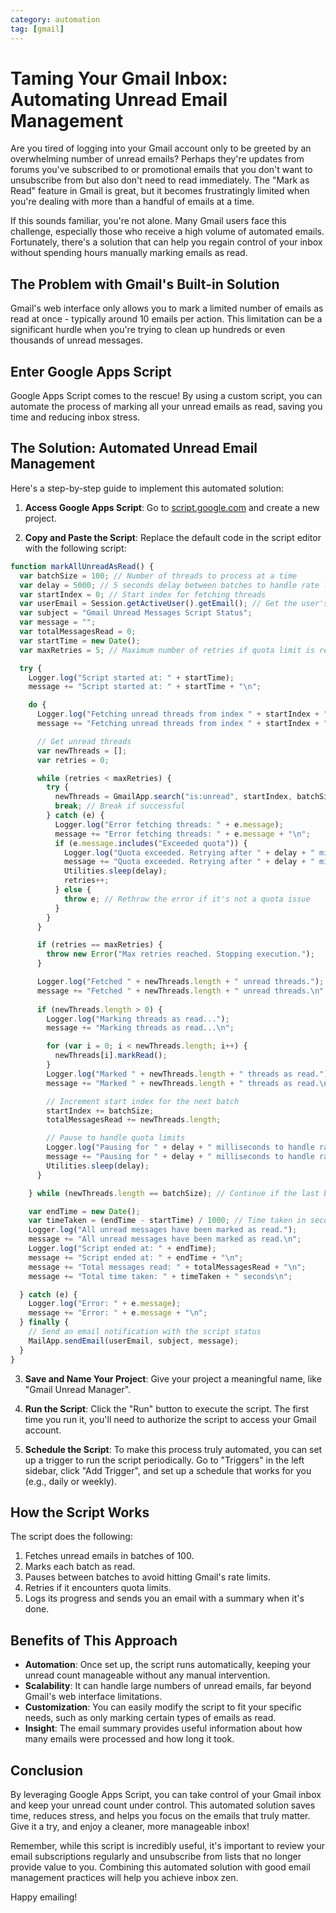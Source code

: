 ```yaml
---
category: automation
tag: [gmail]
---
```


# Taming Your Gmail Inbox: Automating Unread Email Management

Are you tired of logging into your Gmail account only to be greeted by an overwhelming number of unread emails? Perhaps they're updates from forums you've subscribed to or promotional emails that you don't want to unsubscribe from but also don't need to read immediately. The "Mark as Read" feature in Gmail is great, but it becomes frustratingly limited when you're dealing with more than a handful of emails at a time.

If this sounds familiar, you're not alone. Many Gmail users face this challenge, especially those who receive a high volume of automated emails. Fortunately, there's a solution that can help you regain control of your inbox without spending hours manually marking emails as read.

## The Problem with Gmail's Built-in Solution

Gmail's web interface only allows you to mark a limited number of emails as read at once - typically around 10 emails per action. This limitation can be a significant hurdle when you're trying to clean up hundreds or even thousands of unread messages.

## Enter Google Apps Script

Google Apps Script comes to the rescue! By using a custom script, you can automate the process of marking all your unread emails as read, saving you time and reducing inbox stress.

## The Solution: Automated Unread Email Management

Here's a step-by-step guide to implement this automated solution:

1. **Access Google Apps Script**: Go to [script.google.com](https://script.google.com) and create a new project.

2. **Copy and Paste the Script**: Replace the default code in the script editor with the following script:

```javascript
function markAllUnreadAsRead() {
  var batchSize = 100; // Number of threads to process at a time
  var delay = 5000; // 5 seconds delay between batches to handle rate limiting
  var startIndex = 0; // Start index for fetching threads
  var userEmail = Session.getActiveUser().getEmail(); // Get the user's email
  var subject = "Gmail Unread Messages Script Status";
  var message = "";
  var totalMessagesRead = 0;
  var startTime = new Date();
  var maxRetries = 5; // Maximum number of retries if quota limit is reached

  try {
    Logger.log("Script started at: " + startTime);
    message += "Script started at: " + startTime + "\n";

    do {
      Logger.log("Fetching unread threads from index " + startIndex + "...");
      message += "Fetching unread threads from index " + startIndex + "...\n";

      // Get unread threads
      var newThreads = [];
      var retries = 0;

      while (retries < maxRetries) {
        try {
          newThreads = GmailApp.search("is:unread", startIndex, batchSize);
          break; // Break if successful
        } catch (e) {
          Logger.log("Error fetching threads: " + e.message);
          message += "Error fetching threads: " + e.message + "\n";
          if (e.message.includes("Exceeded quota")) {
            Logger.log("Quota exceeded. Retrying after " + delay + " milliseconds...");
            message += "Quota exceeded. Retrying after " + delay + " milliseconds...\n";
            Utilities.sleep(delay);
            retries++;
          } else {
            throw e; // Rethrow the error if it's not a quota issue
          }
        }
      }

      if (retries == maxRetries) {
        throw new Error("Max retries reached. Stopping execution.");
      }

      Logger.log("Fetched " + newThreads.length + " unread threads.");
      message += "Fetched " + newThreads.length + " unread threads.\n";
      
      if (newThreads.length > 0) {
        Logger.log("Marking threads as read...");
        message += "Marking threads as read...\n";

        for (var i = 0; i < newThreads.length; i++) {
          newThreads[i].markRead();
        }
        Logger.log("Marked " + newThreads.length + " threads as read.");
        message += "Marked " + newThreads.length + " threads as read.\n";

        // Increment start index for the next batch
        startIndex += batchSize;
        totalMessagesRead += newThreads.length;

        // Pause to handle quota limits
        Logger.log("Pausing for " + delay + " milliseconds to handle rate limiting.");
        message += "Pausing for " + delay + " milliseconds to handle rate limiting.\n";
        Utilities.sleep(delay);
      }

    } while (newThreads.length == batchSize); // Continue if the last batch was full

    var endTime = new Date();
    var timeTaken = (endTime - startTime) / 1000; // Time taken in seconds
    Logger.log("All unread messages have been marked as read.");
    message += "All unread messages have been marked as read.\n";
    Logger.log("Script ended at: " + endTime);
    message += "Script ended at: " + endTime + "\n";
    message += "Total messages read: " + totalMessagesRead + "\n";
    message += "Total time taken: " + timeTaken + " seconds\n";

  } catch (e) {
    Logger.log("Error: " + e.message);
    message += "Error: " + e.message + "\n";
  } finally {
    // Send an email notification with the script status
    MailApp.sendEmail(userEmail, subject, message);
  }
}
```

3. **Save and Name Your Project**: Give your project a meaningful name, like "Gmail Unread Manager".

4. **Run the Script**: Click the "Run" button to execute the script. The first time you run it, you'll need to authorize the script to access your Gmail account.

5. **Schedule the Script**: To make this process truly automated, you can set up a trigger to run the script periodically. Go to "Triggers" in the left sidebar, click "Add Trigger", and set up a schedule that works for you (e.g., daily or weekly).

## How the Script Works

The script does the following:

1. Fetches unread emails in batches of 100.
2. Marks each batch as read.
3. Pauses between batches to avoid hitting Gmail's rate limits.
4. Retries if it encounters quota limits.
5. Logs its progress and sends you an email with a summary when it's done.

## Benefits of This Approach

- **Automation**: Once set up, the script runs automatically, keeping your unread count manageable without any manual intervention.
- **Scalability**: It can handle large numbers of unread emails, far beyond Gmail's web interface limitations.
- **Customization**: You can easily modify the script to fit your specific needs, such as only marking certain types of emails as read.
- **Insight**: The email summary provides useful information about how many emails were processed and how long it took.

## Conclusion

By leveraging Google Apps Script, you can take control of your Gmail inbox and keep your unread count under control. This automated solution saves time, reduces stress, and helps you focus on the emails that truly matter. Give it a try, and enjoy a cleaner, more manageable inbox!

Remember, while this script is incredibly useful, it's important to review your email subscriptions regularly and unsubscribe from lists that no longer provide value to you. Combining this automated solution with good email management practices will help you achieve inbox zen.

Happy emailing!
